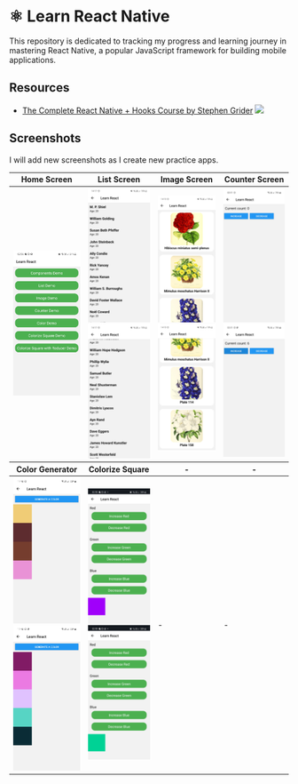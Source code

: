 # ⚛️ Learn React Native

This repository is dedicated to tracking my progress and learning journey in mastering React Native, a popular JavaScript framework for building mobile applications. 

## Resources

* [The Complete React Native + Hooks Course by Stephen Grider](https://www.udemy.com/course/the-complete-react-native-and-redux-course)  ![](https://geps.dev/progress/13?dangerColor=8BC34A&warningColor=8BC34A&successColor=8BC34A)

## Screenshots

I will add new screenshots as I create new practice apps.

<table>
<thead>
  <tr>
    <th>Home Screen</th>
    <th>List Screen</th>
    <th>Image Screen</th>
    <th>Counter Screen</th>
  </tr>
</thead>
<tbody>
  <tr>
    <td><img src="screenshots/00-menu.jpg" alt="menu" width="150"></td>
    <td>
    <img src="screenshots/01-list-screen-1.jpg" alt="list" width="150">
    <img src="screenshots/01-list-screen-2.jpg" alt="list" width="150">
    </td>
    <td>
    <img src="screenshots/02-image-screen-1.jpg" alt="list" width="150">
    <img src="screenshots/02-image-screen-2.jpg" alt="list" width="150">
    </td>
    <td>
    <img src="screenshots/03-counter-screen-1.jpg" alt="list" width="150">
    <img src="screenshots/03-counter-screen-2.jpg" alt="list" width="150">
    </td>
  </tr>
</tbody>
<thead>
  <tr>
    <th>Color Generator</th>
    <th>Colorize Square</th>
    <th>-</th>
    <th>-</th>
  </tr>
</thead>
<tbody>
  <tr>
    <td>
    <img src="screenshots/04-color-generator-1.jpg" alt="list" width="150">
    <img src="screenshots/04-color-generator-2.jpg" alt="list" width="150">
    </td>
    <td>
    <img src="screenshots/05-colorize-square-1.jpg" alt="list" width="150">
    <img src="screenshots/05-colorize-square-2.jpg" alt="list" width="150">
    </td>
    <td>-</td>
    <td>-</td>
  </tr>
</tbody>
</table>
